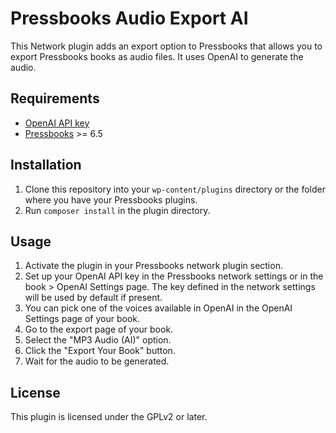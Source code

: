 # Pressbooks Audio Export AI

This Network plugin adds an export option to Pressbooks that allows you to export Pressbooks books as audio files. It uses OpenAI to generate the audio.

## Requirements
- [OpenAI API key](https://platform.openai.com/api-keys)
- [Pressbooks](https://github.com/pressbooks/pressbooks) >= 6.5

## Installation
1. Clone this repository into your `wp-content/plugins` directory or the folder where you have your Pressbooks plugins.
2. Run `composer install` in the plugin directory.


## Usage
1. Activate the plugin in your Pressbooks network plugin section.
2. Set up your OpenAI API key in the Pressbooks network settings or in the book > OpenAI Settings page. The key defined in the network settings will be used by default if present.
3. You can pick one of the voices available in OpenAI in the OpenAI Settings page of your book.
4. Go to the export page of your book.
5. Select the "MP3 Audio (AI)" option.
6. Click the "Export Your Book" button.
7. Wait for the audio to be generated.

## License
This plugin is licensed under the GPLv2 or later.
